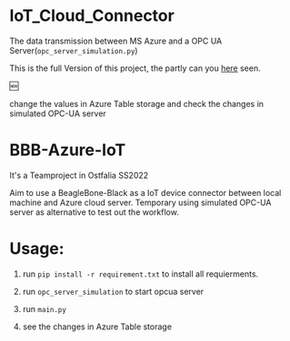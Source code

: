 # IoT_Cloud_Connector

The data transmission between MS Azure and a OPC UA Server(`opc_server_simulation.py`) 

This is the full Version of this project, the partly can you [here](https://github.com/DynAis/bbb-azure-iot) seen.

🆕

change the values in Azure Table storage and check the changes in simulated OPC-UA server



# BBB-Azure-IoT

It's a Teamproject in Ostfalia SS2022

Aim to use a BeagleBone-Black as a IoT device connector between local machine and Azure cloud server.
Temporary using simulated OPC-UA server as alternative to test out the workflow.

# Usage:

1. run `pip install -r requirement.txt` to install all requierments.

2. run `opc_server_simulation` to start opcua server

3. run `main.py`

4. see the changes in Azure Table storage













